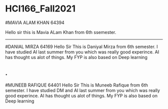 # HCI166_Fall2021

#MAVIA ALAM KHAN  64394 

Hello sir this is Mavia ALam Khan from 6th ssemester.

------------------------------------------------------------------------------------------------------------------------
#DANIAL MIRZA     64169 
Hello Sir This is Daniyal Mirza from 6th semester.
I have studied AI last summer from you which was really good experince.
AI has thought us alot of things.
My FYP is also based on Deep learning




.
---------------------------------------------------------------------------------------------------------------------------

#MUNEEB RAFIQUE  64401
Hello Sir This is Muneeb Rafique from 6th semester.
I have studied DM and AI last summer from you which was really good experince.
AI has thought us alot of things.
My FYP is also based on Deep learning
